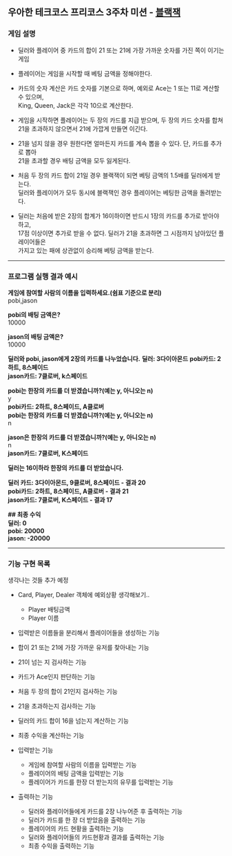 ## 우아한 테크코스 프리코스 3주차 미션 - [블랙잭](https://terms.naver.com/entry.nhn?docId=1189378&cid=40942&categoryId=31944)

### 게임 설명

* 딜러와 플레이어 중 카드의 합이 21 또는 21에 가장 가까운 숫자를 가진 쪽이 이기는 게임

* 플레이어는 게임을 시작할 때 베팅 금액을 정해야한다.

* 카드의 숫자 계산은 카드 숫자를 기본으로 하며, 예외로 Ace는 1 또는 11로 계산할 수 있으며,  
King, Queen, Jack은 각각 10으로 계산한다.

* 게임을 시작하면 플레이어는 두 장의 카드를 지급 받으며, 두 장의 카드 숫자를 합쳐  
21을 초과하지 않으면서 21에 가깝게 만들면 이긴다.

* 21을 넘지 않을 경우 원한다면 얼마든지 카드를 계속 뽑을 수 있다. 단, 카드를 추가로 뽑아  
21을 초과할 경우 배팅 금액을 모두 잃게된다.

* 처음 두 장의 카드 합이 21일 경우 블랙잭이 되면 베팅 금액의 1.5배를 딜러에게 받는다.  
딜러와 플레이어가 모두 동시에 블랙잭인 경우 플레이어는 베팅한 금액을 돌려받는다.

* 딜러는 처음에 받은 2장의 합계가 16이하이면 반드시 1장의 카드를 추가로 받아야 하고,  
17점 이상이면 추가로 받을 수 없다. 딜러가 21을 초과하면 그 시점까지 남아있던 플레이어들은  
가지고 있는 패에 상관없이 승리해 베팅 금액을 받는다.


----
### 프로그램 실행 결과 예시

**게임에 참여할 사람의 이름을 입력하세요.(쉼표 기준으로 분리)**  
pobi,jason

**pobi의 배팅 금액은?**  
10000

**jason의 배팅 금액은?**  
10000

**딜러와 pobi, jason에게 2장의 카드를 나누었습니다.**
**딜러: 3다이아몬드**
**pobi카드: 2하트, 8스페이드**  
**jason카드: 7클로버, k스페이드**
  
**pobi는 한장의 카드를 더 받겠습니까?(예는 y, 아니오는 n)**  
y  
**pobi카드: 2하트, 8스페이드, A클로버**  
**pobi는 한장의 카드를 더 받겠습니까?(예는 y, 아니오는 n)**  
n

**jason은 한장의 카드를 더 받겠습니까?(예는 y, 아니오는 n)**  
n  
**jason카드: 7클로버, K스페이드**

**딜러는 16이하라 한장의 카드를 더 받았습니다.**

**딜러 카드: 3다이아몬드, 9클로버, 8스페이드 - 결과 20**  
**pobi카드: 2하트, 8스페이드, A클로버 - 결과 21**  
**jason카드: 7클로버, K스페이드 - 결과 17**

**## 최종 수익**  
**딜러: 0**  
**pobi: 20000**  
**jason: -20000**  

------

### 기능 구현 목록

생각나는 것들 추가 예정

 * Card, Player, Dealer 객체에 예외상황 생각해보기..
    * Player 배팅금액
    * Player 이름
    
* 입력받은 이름들을 분리해서 플레이어들을 생성하는 기능
 
 * 합이 21 또는 21에 가장 가까운 유저를 찾아내는 기능
 
 * 21이 넘는 지 검사하는 기능
 
 * 카드가 Ace인지 판단하는 기능
 
 * 처음 두 장의 합이 21인지 검사하는 기능
 
 * 21을 초과하는지 검사하는 기능
 
 * 딜러의 카드 합이 16을 넘는지 계산하는 기능
 
 * 최종 수익을 계산하는 기능
 
 * 입력받는 기능
    * 게임에 참여할 사람의 이름을 입력받는 기능
    * 플레이어의 배팅 금액을 입력받는 기능
    * 플레이어가 카드를 한장 더 받는지의 유무를 입력받는 기능
    
 * 출력하는 기능
    * 딜러와 플레이어들에게 카드를 2장 나누어준 후 출력하는 기능
    * 딜러가 카드를 한 장 더 받았음을 출력하는 기능
    * 플레이어의 카드 현황을 출력하는 기능
    * 딜러와 플레이어들의 카드현황과 결과를 출력하는 기능
    * 최종 수익을 출력하는 기능